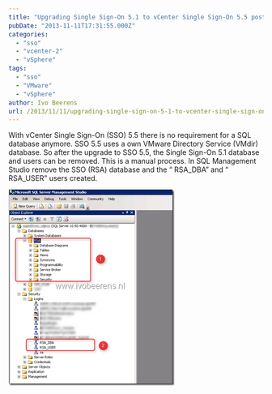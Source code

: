 ```yaml
---
title: "Upgrading Single Sign-On 5.1 to vCenter Single Sign-On 5.5 post task"
pubDate: "2013-11-11T17:31:55.000Z"
categories: 
  - "sso"
  - "vcenter-2"
  - "vSphere"
tags: 
  - "sso"
  - "VMware"
  - "vSphere"
author: Ivo Beerens
url: /2013/11/11/upgrading-single-sign-on-5-1-to-vcenter-single-sign-on-5-5/
---
```


With vCenter Single Sign-On (SSO) 5.5 there is no requirement for a SQL database anymore. SSO 5.5 uses a own VMware Directory Service (VMdir) database. So after the upgrade to SSO 5.5, the Single Sign-On 5.1 database and users can be removed. This is a manual process. In SQL Management Studio remove the SSO (RSA) database and the “ RSA_DBA” and “ RSA_USER” users created.

[![image](images/image_thumb.png "image")](images/image.png)